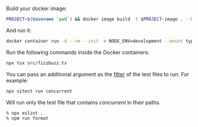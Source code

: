 Build your docker image:

```sh
PROJECT=$(basename `pwd`) && docker image build -t $PROJECT-image . --build-arg user_id=`id -u` --build-arg group_id=`id -g`
```

And run it:

```sh
docker container run -d --rm --init -e NODE_ENV=development --mount type=bind,src=`pwd`,dst=/app --mount type=bind,src=$HOME/.gitconfig,dst=/home/developer/.gitconfig --name $PROJECT-container $PROJECT-image
```

Run the following commands inside the Docker containers:

```sh
npx tsx src/fizzbuzz.ts
```

You can pass an additional argument as the [filter](https://vitest.dev/guide/cli.html#vitest) of the test files to run. For example:

```sh
npx vitest run concurrent
```

Will run only the test file that contains *concurrent* in their paths. 

```console
% npx eslint .
% npm run format
```
